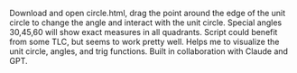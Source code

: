 Download and open circle.html, drag the point around the edge of the unit circle to change the angle and interact with the unit circle. Special angles 30,45,60 will show exact measures in all quadrants. Script could benefit from some TLC, but seems to work pretty well. Helps me to visualize the unit circle, angles, and trig functions. Built in collaboration with Claude and GPT.
